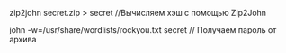 zip2john secret.zip > secret //Вычисляем хэш с помощью Zip2John

john -w=/usr/share/wordlists/rockyou.txt secret // Получаем пароль от архива
